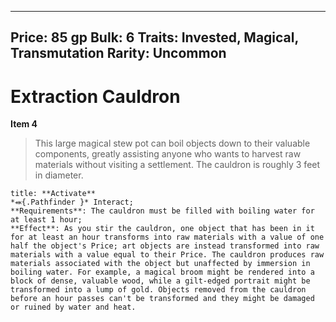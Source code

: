 
---
Price: 85 gp
Bulk: 6
Traits: Invested, Magical, Transmutation
Rarity: Uncommon
---

# Extraction Cauldron

**Item 4**

> This large magical stew pot can boil objects down to their valuable components, greatly assisting anyone who wants to harvest raw materials without visiting a settlement. The cauldron is roughly 3 feet in diameter.

```ad-embed-ability
title: **Activate**
*⬽{.Pathfinder }* Interact; 
**Requirements**: The cauldron must be filled with boiling water for at least 1 hour;
**Effect**: As you stir the cauldron, one object that has been in it for at least an hour transforms into raw materials with a value of one half the object's Price; art objects are instead transformed into raw materials with a value equal to their Price. The cauldron produces raw materials associated with the object but unaffected by immersion in boiling water. For example, a magical broom might be rendered into a block of dense, valuable wood, while a gilt-edged portrait might be transformed into a lump of gold. Objects removed from the cauldron before an hour passes can't be transformed and they might be damaged or ruined by water and heat.

```
